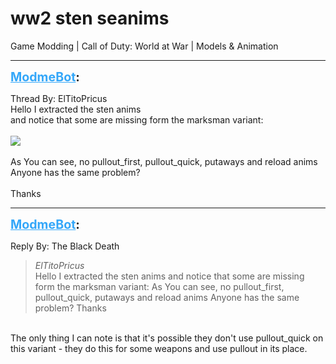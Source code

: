 # ww2 sten seanims
Game Modding | Call of Duty: World at War | Models & Animation

---
<strong style="font-size: 1.4em;"><span style="text-decoration: underline;text-decoration-color: #34a7f9;"><span style="color:#34a7f9;">ModmeBot</span></span>:</strong>

<p>Thread By: ElTitoPricus<br />Hello I extracted the sten anims<br />and notice that some are missing form the marksman variant:<br /> <br /><img style="max-width: 500px;" src="https://image.prntscr.com/image/8ZKMneL1TZqn8MTqLZY0gA.png"><br /> <br />As You can see, no pullout_first, pullout_quick, putaways and reload anims<br />Anyone has the same problem?<br /> <br />Thanks</p>

---
<strong style="font-size: 1.4em;"><span style="text-decoration: underline;text-decoration-color: #34a7f9;"><span style="color:#34a7f9;">ModmeBot</span></span>:</strong>

<p>Reply By: The Black Death<br /><blockquote><em>ElTitoPricus</em><br />Hello I extracted the sten anims and notice that some are missing form the marksman variant:     As You can see, no pullout_first, pullout_quick, putaways and reload anims Anyone has the same problem?   Thanks</blockquote><br /> The only thing I can note is that it&#39;s possible they don&#39;t use pullout_quick on this variant - they do this for some weapons and use pullout in its place.</p>
